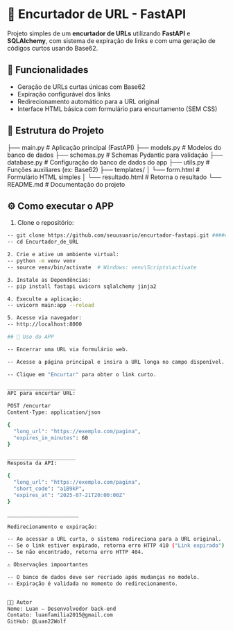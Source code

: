 # 🔗 Encurtador de URL - FastAPI

Projeto simples de um **encurtador de URLs** utilizando **FastAPI** e **SQLAlchemy**, com sistema de expiração de links e com uma geração de códigos curtos usando Base62.


## 🚀 Funcionalidades

- Geração de URLs curtas únicas com Base62
- Expiração configurável dos links
- Redirecionamento automático para a URL original
- Interface HTML básica com formulário para encurtamento (SEM CSS)


## 📁 Estrutura do Projeto

├── main.py # Aplicação principal (FastAPI)
├── models.py # Modelos do banco de dados
├── schemas.py # Schemas Pydantic para validação
├── database.py # Configuração do banco de dados do app
├── utils.py # Funções auxiliares (ex: Base62)
├── templates/
│ └── form.html # Formulário HTML simples
│ └── resultado.html # Retorna o resultado
└── README.md # Documentação do projeto


## ⚙️ Como executar o APP

1. Clone o repositório:
```bash
-- git clone https://github.com/seuusuario/encurtador-fastapi.git #######
-- cd Encurtador_de_URL

2. Crie e ative um ambiente virtual: 
-- python -m venv venv
-- source venv/bin/activate  # Windows: venv\Scripts\activate

3. Instale as Dependências:
-- pip install fastapi uvicorn sqlalchemy jinja2

4. Execulte a aplicação:
-- uvicorn main:app --reload

5. Acesse via navegador:
-- http://localhost:8000

## 📌 Uso do APP

-- Encerrar uma URL via formulário web.

-- Acesse a página principal e insira a URL longa no campo disponível.

-- Clique em "Encurtar" para obter o link curto.

______________________
API para encurtar URL: 

POST /encurtar
Content-Type: application/json

{
  "long_url": "https://exemplo.com/pagina",
  "expires_in_minutes": 60
}

______________________
Resposta da API:

{
  "long_url": "https://exemplo.com/pagina",
  "short_code": "a1B9kP",
  "expires_at": "2025-07-21T20:00:00Z"
}

_______________________

Redirecionamento e expiração:

-- Ao acessar a URL curta, o sistema redireciona para a URL original.
-- Se o link estiver expirado, retorna erro HTTP 410 ("Link expirado").
-- Se não encontrado, retorna erro HTTP 404.

⚠️ Observações impoortantes

-- O banco de dados deve ser recriado após mudanças no modelo.
-- Expiração é validada no momento do redirecionamento.


👨‍💻 Autor
Nome: Luan – Desenvolvedor back-end
Contato: luanfamilia2015@gmail.com
GitHub: @Luan22Wolf
